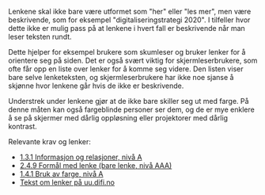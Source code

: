 Lenkene skal ikke bare være utformet som "her" eller "les mer", men være beskrivende, som for eksempel "digitaliseringstrategi 2020". I tilfeller hvor dette ikke er mulig pass på at lenkene i hvert fall er beskrivende når man leser teksten rundt.


Dette hjelper for eksempel brukere som skumleser og bruker lenker for å orientere seg på siden. Det er også svært viktig for skjermleserbrukere, som ofte får opp en liste over lenker for å komme seg videre. Den listen viser bare selve lenketeksten, og skjermleserbrukere har ikke noe sjanse å skjønne hvor lenkene går hvis de ikke er beskrivende.


Understrek under lenkene gjør at de ikke bare skiller seg ut med farge. På denne måten kan også fargeblinde personer ser dem, og de er mye enklere å se på skjermer med dårlig oppløsning eller projektorer med dårlig kontrast.


Relevante krav og lenker:
- [1.3.1 Informasjon og relasjoner, nivå A](https://uu.difi.no/krav-og-regelverk/wcag-20-standarden/131-informasjon-og-relasjoner-niva)
- [2.4.9 Formål med lenke (bare lenke, nivå AAA)](https://uu.difi.no/krav-og-regelverk/wcag-20-standarden/ikke-lovpalagte-krav/249-formal-med-lenke-bare-lenke-niva-aaa)
- [1.4.1 Bruk av farge, nivå A](https://uu.difi.no/krav-og-regelverk/wcag-20-standarden/141-bruk-av-farge-niva)
- [Tekst om lenker på uu.difi.no](https://uu.difi.no/krav-og-regelverk/losningsforslag-web/lenker)
